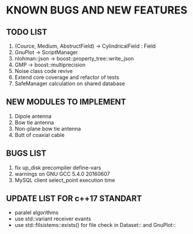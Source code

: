 KNOWN BUGS AND NEW FEATURES
======

TODO LIST
------

1. (Cource, Medium, AbstructField) -> CylindricalField<Space> : Field<Space>
2. GnuPlot -> ScriptManager<GnuPlot>
3. nlohman::json -> boost::property_tree::write_json
4. GMP -> boost::multiprecision
5. Noise class code revive
6. Extend core coverage and refactor of tests
7. SafeManager calculation on shared database

NEW MODULES TO IMPLEMENT
------

1. Dipole antenna
2. Bow tie antenna
3. Non-plane bow tie antenna
4. Butt of coaxial cable

BUGS LIST
------

1. fix up_disk precompiler define-vars
2. warnings on GNU GCC 5.4.0 20160607
3. MySQL client select_point execution time

UPDATE LIST FOR c++17 STANDART
------

- paralel algorithms
- use std::variant receiver evants
- use std::filsistems::exists() for file check in Dataset:: and GnuPlot::

